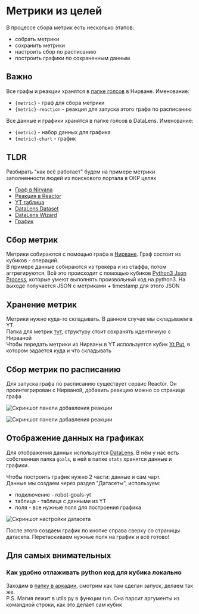 # Метрики из целей

В процессе сбора метрик есть несколько этапов:
- собрать метрики
- сохранить метрики
- настроить сбор по расписанию
- построить графики по сохраненным данным

## Важно

Все графы и реакции хранятся в [папке голсов](https://nirvana.yandex-team.ru/browse?selected=8999260) в Нирване. Именование:
- `{metric}` - граф для сбора метрики
- `{metric}-reaction` - реакция для запуска этого графа по расписанию

Все данные и графики хранятся в папке голсов в DataLens. Именование:
- `{metric}` - набор данных для графика
- `{metric}-chart` - график

## TLDR

Разбирать "как всё работает" будем на примере метрики заполненности людей из поискового портала в ОКР целях
- [Граф в Nirvana](https://nirvana.yandex-team.ru/flow/6fed2332-1ec4-4925-8306-65a3763bcf3f)
- [Реакция в Reactor](https://reactor.yandex-team.ru/reaction?id=8999397)
- [YT таблица](https://yt.yandex-team.ru/hahn/navigation?path=//home/goals/stats/search-portal-fullness)
- [DataLens Dataset](https://datalens.yandex-team.ru/datasets/mazwh0z6l348g-search-portal-fullness)
- [DataLens Wizard](https://datalens.yandex-team.ru/wizard/oc1ztic145egi-search-portal-fullness-graph)
- [График](https://datalens.yandex-team.ru/preview/oc1ztic145egi)

## Сбор метрик

Метрики собираются с помощью графа в [Нирване](https://nirvana.yandex-team.ru/). Граф состоит из кубиков - операций.  
В примере данные собираются из трекера и из стаффа, потом аггрегируются. Всё это происходит с помощью кубиков [Python3 Json Process](https://nirvana.yandex-team.ru/operation/ef1681df-f12e-4068-8b1b-ee3080973a07), которые умеют выполнять произвольный код на python3. На выходе получается JSON с метриками + timestamp для этого JSON

## Хранение метрик

Метрики нужно куда-то складывать. В данном случае мы складываем в YT.  
Папка для метрик [тут](https://yt.yandex-team.ru/hahn/navigation?path=//home/goals/stats), структуру стоит сохранять идентичную с Нирваной  
Чтобы передать метрики из Нирваны в YT используется кубик [Yt Put](https://nirvana.yandex-team.ru/operation/0026ce21-f924-4e21-9fca-586106a5808b), в котором задается куда и что складывать

## Сбор метрик по расписанию

Для запуска графа по расписанию существует сервис Reactor. Он проинтегрирован с Нирваной, добавить реакцию можно со странице графа

![Скриншот панели добавления реакции](https://jing.yandex-team.ru/files/poalrom/2021-05-31T12:07:10Z.f0aaa36.png)

![Скриншот панели добавления реакции](https://jing.yandex-team.ru/files/poalrom/2021-05-31T12:11:33Z.c72dc5e.png)

## Отображение данных на графиках

Для отображения данных используется [DataLens](https://datalens.yandex-team.ru/). В нём у нас есть собственная папка `goals`, в ней в папке `stats` хранятся данные и графики.

Чтобы построить график нужно 2 части: данные и сам чарт.  
Данные мы создаем через раздел "Датасеты", используем:
- подключение - robot-goals-yt
- таблица - таблица с данными из YT
- поля - все нужные поля для построения графика

![Скриншот настройки датасета](https://jing.yandex-team.ru/files/poalrom/2021-05-31T12:20:13Z.34b2020.png)

После этого создаем график по кнопке справа сверху со страницы датасета. Перетаскиваем нужные поля на график и всё готово!

## Для самых внимательных

### Как удобно отлаживать python код для кубика локально

Заходим в [папку в аркадии](https://a.yandex-team.ru/arc_vcs/junk/poalrom/goals-python-stats), смотрим как там сделан запуск, делаем так же.  
P.S. Магия лежит в utils.py в функции run. Она парсит аргументы из командной строки, как это делает сам кубик